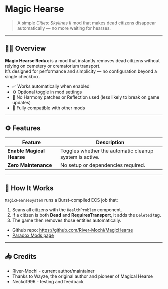 ﻿# Magic Hearse

> A simple *Cities: Skylines II* mod that makes dead citizens disappear automatically — no more waiting for hearses.

---

## 🧙‍♂️ Overview

**Magic Hearse Redux** is a mod that instantly removes dead citizens without relying on cemetery or crematorium transport.  
It’s designed for performance and simplicity — no configuration beyond a single checkbox.

- ✅ Works automatically when enabled  
- ⚙️ Optional toggle in mod settings  
- 🚫 No Harmony patches or Reflection used (less likely to break on game updates)
- 🧩 Fully compatible with other mods  

---

## ⚙️ Features

| Feature | Description |
|----------|-------------|
| **Enable Magical Hearse** | Toggles whether the automatic cleanup system is active. |
| **Zero Maintenance** | No setup or dependencies required. |


---

## 🧠 How It Works

`MagicHearseSystem` runs a Burst-compiled ECS job that:

1. Scans all citizens with the `HealthProblem` component.  
2. If a citizen is both **Dead** and **RequiresTransport**, it adds the `Deleted` tag.  
3. The game then removes those entities automatically.  

- Github repo: https://github.com/River-Mochi/MagicHearse
- [Paradox Mods page](https://mods.paradoxplaza.com/authors/kimosabe1?orderBy=desc&sortBy=best&time=alltime)


---

## 📥 Credits
- River-Mochi - current author/maintainer
- Thanks to Wayze, the original author and pioneer of Magical Hearse
- Necko1996 - testing and feedback




